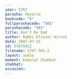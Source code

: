 ```yaml
---
year: 5767
parasha: Devarim
bookcode: "5"
fullparashacode: "501"
parashacode: "501"
title: Don't Be Sad
author: Rabbi Eliezer Hirsch
date: 2007-07-21
id: 57675012
filename: 5767-501-2
layout: audio
moment: Kabalat Shabbat
shabbat: 
occasion: 
---
```

